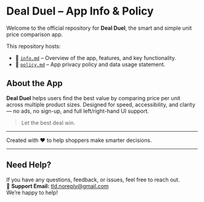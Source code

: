 # Deal Duel – App Info & Policy

Welcome to the official repository for **Deal Duel**, the smart and simple unit price comparison app.

This repository hosts:

- 📄 [`info.md`](deal-duel/info.md) – Overview of the app, features, and key functionality.
- 📄 [`policy.md`](deal-duel/policy.md) – App privacy policy and data usage statement.

## About the App

**Deal Duel** helps users find the best value by comparing price per unit across multiple product sizes. Designed for speed, accessibility, and clarity — no ads, no sign-up, and full left/right-hand UI support.

> Let the best deal win.

---

Created with ❤️ to help shoppers make smarter decisions.

---

## Need Help?

If you have any questions, feedback, or issues, feel free to reach out.  
📩 **Support Email:** [tld.noreply@gmail.com](mailto:tld.noreply@gmail.com)  
We’re happy to help!